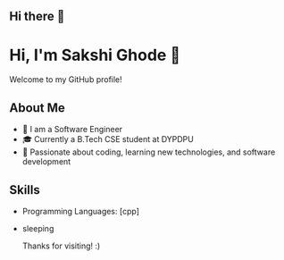 ## Hi there 👋

<!--
**Sakshi-Ghode-2407/Sakshi-Ghode-2407** is a ✨ _special_ ✨ repository because its `README.md` (this file) appears on your GitHub profile.

Here are some ideas to get you started:

- 🔭 I’m currently working on ...
- 🌱 I’m currently learning ...
- 👯 I’m looking to collaborate on ...
- 🤔 I’m looking for help with ...
- 💬 Ask me about ...
- 📫 How to reach me: ...
- 😄 Pronouns: ...
- ⚡ Fun fact: ...
-->
# Hi, I'm Sakshi Ghode 👋

Welcome to my GitHub profile!

## About Me
- 🔭 I am a Software Engineer
- 🎓 Currently a B.Tech CSE student at DYPDPU
- 🌱 Passionate about coding, learning new technologies, and software development

## Skills
- Programming Languages: [cpp]
- sleeping

  Thanks for visiting! :) 
